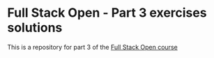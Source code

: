 # Full Stack Open - Part 3 exercises solutions
This is a repository for part 3 of the [Full Stack Open course](https://fullstackopen.com/en/part3)